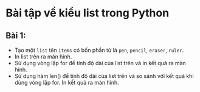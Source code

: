 # Bài tập về kiểu list trong Python

## Bài 1:

- Tạo một `list` tên `items` có bốn phần tử là `pen`, `pencil`, `eraser`, `ruler`.
- In list trên ra màn hình.
- Sử dụng vòng lặp for để tính độ dài của list trên và in kết quả ra màn hình.
- Sử dụng hàm len() để tính độ dài của list trên và so sánh với kết quả khi dùng vòng lặp for. In kết quả ra màn hình.
